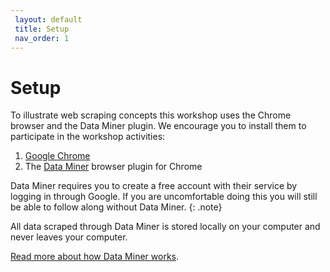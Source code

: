 ```yaml
---
 layout: default
 title: Setup
 nav_order: 1
---
```

# Setup

To illustrate web scraping concepts this workshop uses the Chrome browser and the Data Miner plugin. We encourage you to install them to participate in the workshop activities:

1. [Google Chrome](https://www.google.ca/chrome/)
2. The [Data Miner](https://chrome.google.com/webstore/detail/data-scraper-easy-web-scr/nndknepjnldbdbepjfgmncbggmopgden) browser plugin for Chrome

Data Miner requires you to create a free account with their service by logging in through Google. If you are uncomfortable doing this you will still be able to follow along without Data Miner.
{: .note}

All data scraped through Data Miner is stored locally on your computer and never leaves your computer.

<a href="https://data-miner.io/how-it-works">Read more about how Data Miner works</a>.
